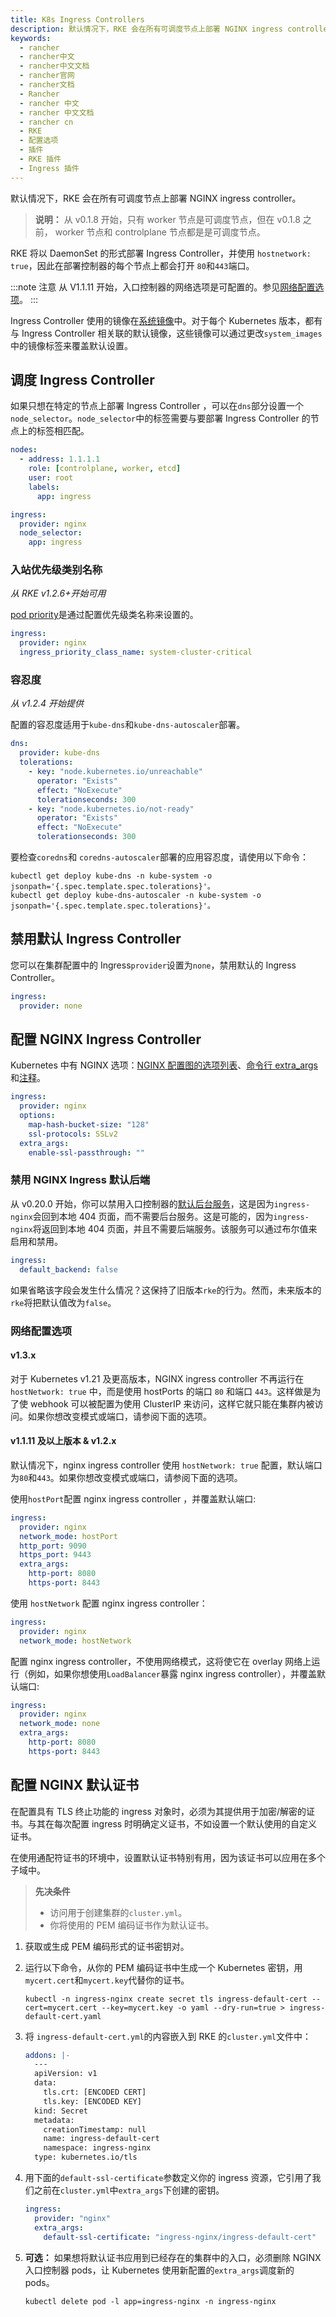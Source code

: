 ```yaml
---
title: K8s Ingress Controllers
description: 默认情况下，RKE 会在所有可调度节点上部署 NGINX ingress controller。
keywords:
  - rancher
  - rancher中文
  - rancher中文文档
  - rancher官网
  - rancher文档
  - Rancher
  - rancher 中文
  - rancher 中文文档
  - rancher cn
  - RKE
  - 配置选项
  - 插件
  - RKE 插件
  - Ingress 插件
---
```


默认情况下，RKE 会在所有可调度节点上部署 NGINX ingress controller。

> **说明：** 从 v0.1.8 开始，只有 worker 节点是可调度节点，但在 v0.1.8 之前， worker 节点和 controlplane 节点都是是可调度节点。

RKE 将以 DaemonSet 的形式部署 Ingress Controller，并使用 `hostnetwork: true`，因此在部署控制器的每个节点上都会打开 `80`和`443`端口。

:::note 注意
从 V1.1.11 开始，入口控制器的网络选项是可配置的。参见[网络配置选项](#网络配置选项)。
:::

Ingress Controller 使用的镜像在[系统镜像](/docs/rke/config-options/system-images/_index)中。对于每个 Kubernetes 版本，都有与 Ingress Controller 相关联的默认镜像，这些镜像可以通过更改`system_images`中的镜像标签来覆盖默认设置。

## 调度 Ingress Controller

如果只想在特定的节点上部署 Ingress Controller ，可以在`dns`部分设置一个`node_selector`。`node_selector`中的标签需要与要部署 Ingress Controller 的节点上的标签相匹配。

```yaml
nodes:
  - address: 1.1.1.1
    role: [controlplane, worker, etcd]
    user: root
    labels:
      app: ingress

ingress:
  provider: nginx
  node_selector:
    app: ingress
```

### 入站优先级类别名称

_从 RKE v1.2.6+开始可用_

[pod priority](https://kubernetes.io/docs/concepts/configuration/pod-priority-preemption/#pod-priority)是通过配置优先级类名称来设置的。

```yaml
ingress:
  provider: nginx
  ingress_priority_class_name: system-cluster-critical
```

### 容忍度

_从 v1.2.4 开始提供_

配置的容忍度适用于`kube-dns`和`kube-dns-autoscaler`部署。

```yaml
dns:
  provider: kube-dns
  tolerations:
    - key: "node.kubernetes.io/unreachable"
      operator: "Exists"
      effect: "NoExecute"
      tolerationseconds: 300
    - key: "node.kubernetes.io/not-ready"
      operator: "Exists"
      effect: "NoExecute"
      tolerationseconds: 300
```

要检查`coredns`和 `coredns-autoscaler`部署的应用容忍度，请使用以下命令：

```
kubectl get deploy kube-dns -n kube-system -o jsonpath='{.spec.template.spec.tolerations}'。
kubectl get deploy kube-dns-autoscaler -n kube-system -o jsonpath='{.spec.template.spec.tolerations}'。
```

## 禁用默认 Ingress Controller

您可以在集群配置中的 Ingress`provider`设置为`none`，禁用默认的 Ingress Controller。

```yaml
ingress:
  provider: none
```

## 配置 NGINX Ingress Controller

Kubernetes 中有 NGINX 选项：[NGINX 配置图的选项列表](https://github.com/kubernetes/ingress-nginx/blob/master/docs/user-guide/nginx-configuration/configmap.md)、[命令行 extra_args](https://github.com/kubernetes/ingress-nginx/blob/master/docs/user-guide/cli-arguments.md)和[注释](https://kubernetes.github.io/ingress-nginx/user-guide/nginx-configuration/annotations/)。

```yaml
ingress:
  provider: nginx
  options:
    map-hash-bucket-size: "128"
    ssl-protocols: SSLv2
  extra_args:
    enable-ssl-passthrough: ""
```

### 禁用 NGINX Ingress 默认后端

从 v0.20.0 开始，你可以禁用入口控制器的[默认后台服务](https://kubernetes.github.io/ingress-nginx/user-guide/default-backend/)，这是因为`ingress-nginx`会回到本地 404 页面，而不需要后台服务。这是可能的，因为`ingress-nginx`将返回到本地 404 页面，并且不需要后端服务。该服务可以通过布尔值来启用和禁用。

```yaml
ingress:
  default_backend: false
```

如果省略该字段会发生什么情况？这保持了旧版本`rke`的行为。然而，未来版本的`rke`将把默认值改为`false`。

### 网络配置选项

#### v1.3.x

对于 Kubernetes v1.21 及更高版本，NGINX ingress controller 不再运行在 `hostNetwork: true` 中，而是使用 hostPorts 的端口 `80` 和端口 `443`。这样做是为了使 webhook 可以被配置为使用 ClusterIP 来访问，这样它就只能在集群内被访问。如果你想改变模式或端口，请参阅下面的选项。

#### v1.1.11 及以上版本 & v1.2.x

默认情况下，nginx ingress controller 使用 `hostNetwork: true` 配置，默认端口为`80`和`443`。如果你想改变模式或端口，请参阅下面的选项。

使用`hostPort`配置 nginx ingress controller ，并覆盖默认端口:

```yaml
ingress:
  provider: nginx
  network_mode: hostPort
  http_port: 9090
  https_port: 9443
  extra_args:
    http-port: 8080
    https-port: 8443
```

使用 `hostNetwork` 配置 nginx ingress controller：

```yaml
ingress:
  provider: nginx
  network_mode: hostNetwork
```

配置 nginx ingress controller，不使用网络模式，这将使它在 overlay 网络上运行（例如，如果你想使用`LoadBalancer`暴露 nginx ingress controller），并覆盖默认端口:

```yaml
ingress:
  provider: nginx
  network_mode: none
  extra_args:
    http-port: 8080
    https-port: 8443
```

## 配置 NGINX 默认证书

在配置具有 TLS 终止功能的 ingress 对象时，必须为其提供用于加密/解密的证书。与其在每次配置 ingress 时明确定义证书，不如设置一个默认使用的自定义证书。

在使用通配符证书的环境中，设置默认证书特别有用，因为该证书可以应用在多个子域中。

> **先决条件**
>
> - 访问用于创建集群的`cluster.yml`。
> - 你将使用的 PEM 编码证书作为默认证书。

1. 获取或生成 PEM 编码形式的证书密钥对。

2. 运行以下命令，从你的 PEM 编码证书中生成一个 Kubernetes 密钥，用`mycert.cert`和`mycert.key`代替你的证书。

   ```
   kubectl -n ingress-nginx create secret tls ingress-default-cert --cert=mycert.cert --key=mycert.key -o yaml --dry-run=true > ingress-default-cert.yaml
   ```

3. 将 `ingress-default-cert.yml`的内容嵌入到 RKE 的`cluster.yml`文件中：

   ```yaml
   addons: |-
     ---
     apiVersion: v1
     data:
       tls.crt: [ENCODED CERT]
       tls.key: [ENCODED KEY]
     kind: Secret
     metadata:
       creationTimestamp: null
       name: ingress-default-cert
       namespace: ingress-nginx
     type: kubernetes.io/tls
   ```

4. 用下面的`default-ssl-certificate`参数定义你的 ingress 资源，它引用了我们之前在`cluster.yml`中`extra_args`下创建的密钥。

   ```yaml
   ingress:
     provider: "nginx"
     extra_args:
       default-ssl-certificate: "ingress-nginx/ingress-default-cert"
   ```

5. **可选：** 如果想将默认证书应用到已经存在的集群中的入口，必须删除 NGINX 入口控制器 pods，让 Kubernetes 使用新配置的`extra_args`调度新的 pods。
   ```
   kubectl delete pod -l app=ingress-nginx -n ingress-nginx
   ```
